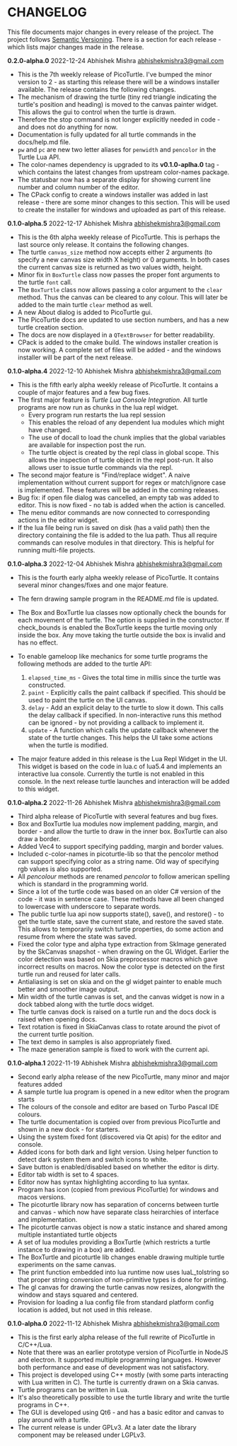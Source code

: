# CHANGELOG
This file documents major changes in every release of the project. The project follows [Semantic Versioning](https://semver.org/). There is a section for each release - which lists major changes made in the release.

**0.2.0-alpha.0**  2022-12-24 Abhishek Mishra  <abhishekmishra3@gmail.com>
- This is the 7th weekly release of PicoTurtle. I've bumped the minor version to 2 - as starting this release there will be a windows installer available. The release contains the following changes.
- The mechanism of drawing the turtle (tiny red triangle indicating the turtle's position and heading) is moved to the canvas painter widget. This allows the gui to control when the turtle is drawn.
- Therefore the stop command is not longer explicitly needed in code - and does not do anything for now.
- Documentation is fully updated for all turtle commands in the docs/help.md file.
- `pw` and `pc` are new two letter aliases for `penwidth` and `pencolor` in the Turtle Lua API.
- The color-names dependency is upgraded to its **v0.1.0-aplha.0** tag - which contains the latest changes from upstream color-names package.
- The statusbar now has a separate display for showing current line number and column number of the editor.
- The CPack config to create a windows installer was added in last release - there are some minor changes to this section. This will be used to create the installer for windows and uploaded as part of this release.

**0.1.0-alpha.5**  2022-12-17 Abhishek Mishra  <abhishekmishra3@gmail.com>

- This is the 6th alpha weekly release of PicoTurtle. This is perhaps the last source only release. It contains the following changes.
- The turtle `canvas_size` method now accepts either 2 arguments (to specify a new canvas size width X height) or 0 arguments. In both cases the current canvas size is returned as two values width, height.
- Minor fix in `BoxTurtle` class now passes the proper font arguments to the turtle `font` call.
- The `BoxTurtle` class now allows passing a color argument to the `clear` method. Thus the canvas can be cleared to any colour. This will later be added to the main turtle `clear` method as well.
- A new About dialog is added to PicoTurtle gui.
- The PicoTurtle docs are updated to use section numbers, and has a new turtle creation section.
- The docs are now displayed in a `QTextBrowser` for better readability.
- CPack is added to the cmake build. The windows installer creation is now working. A complete set of files will be added - and the windows installer will be part of the next release.

**0.1.0-alpha.4**  2022-12-10 Abhishek Mishra  <abhishekmishra3@gmail.com>

- This is the fifth early alpha weekly release of PicoTurtle. It contains a couple of major features and a few bug fixes.
- The first major feature is *Turtle Lua Console Integration*. All turtle programs are now run as chunks in the lua repl widget. 
  - Every program run restarts the lua repl session 
  - This enables the reload of any dependent lua modules which might have changed.
  - The use of docall to load the chunk implies that the global variables are available for inspection post the run.
  - The turtle object is created by the repl class in global scope. This allows the inspection of turtle object in the repl post-run. It also allows user to issue turtle commands via the repl.
- The second major feature is "Find/replace widget". A naive implementation without current support for regex or match/ignore case is implemented. These features will be added in the coming releases.
- Bug fix: if open file dialog was cancelled, an empty tab was added to editor. This is now fixed - no tab is added when the action is cancelled.
- The menu editor commands are now connected to corresponding actions in the editor widget.
- If the lua file being run is saved on disk (has a valid path) then the directory containing the file is added to the lua path. Thus all require commands can resolve modules in that directory. This is helpful for running multi-file projects.

**0.1.0-alpha.3**  2022-12-04 Abhishek Mishra  <abhishekmishra3@gmail.com>

- This is the fourth early alpha weekly release of PicoTurtle. It contains several minor changes/fixes and one major feature.
- The fern drawing sample program in the README.md file is updated.
- The Box and BoxTurtle lua classes now optionally check the bounds for each movement of the turtle. The option is supplied in the constructor. If check_bounds is enabled the BoxTurtle keeps the turtle moving only inside the box. Any move taking the turtle outside the box is invalid and has no effect.
- To enable gameloop like mechanics for some turtle programs the following methods are added to the turtle API:

  1. `elapsed_time_ms` - Gives the total time in millis since the turtle was constructed.
  2. `paint` - Explicitly calls the paint callback if specified. This should be used to paint the turtle on the UI canvas.
  3. `delay` - Add an explicit delay to the turtle to slow it down. This calls the delay callback if specified. In non-interactive runs this method can be ignored - by not providing a callback to implement it.
  4. `update` - A function which calls the update callback whenever the state of the turtle changes. This helps the UI take some actions when the turtle is modified.
- The major feature added in this release is the Lua Repl Widget in the UI. This widget is based on the code in lua.c of lua5.4 and implements an interactive lua console. Currently the turtle is not enabled in this console. In the next release turtle launches and interaction will be added to this widget.

**0.1.0-alpha.2**  2022-11-26 Abhishek Mishra  <abhishekmishra3@gmail.com>

- Third alpha release of PicoTurtle with several features and bug fixes.
- Box and BoxTurtle lua modules now implement padding, margin, and border - and allow the turtle to draw in the inner box. BoxTurtle can also draw a border.
- Added Vec4 to support specifying padding, margin and border values.
- Included c-color-names in picoturtle-lib so that the pencolor method can support specifying color as a string name. Old way of specifying rgb values is also supported.
- All _pencolour_ methods are renamed *pencolor* to follow american spelling which is standard in the programming world.
- Since a lot of the turtle code was based on an older C# version of the code - it was in sentence case. These methods have all been changed to lowercase with underscore to separate words.
- The public turtle lua api now supports state(), save(), and restore() - to get the turtle state, save the current state, and restore the saved state. This allows to temporarily switch turtle properties, do some action and resume from where the state was saved.
- Fixed the color type and alpha type extraction from SkImage generated by the SkCanvas snapshot - when drawing on the GL Widget. Earlier the color detection was based on Skia preprocessor macros which gave incorrect results on macros. Now the color type is detected on the first turtle run and reused for later calls.
- Antialiasing is set on skia and on the gl widget painter to enable much better and smoother image output.
- Min width of the turtle canvas is set, and the canvas widget is now in a dock tabbed along with the turtle docs widget.
- The turtle canvas dock is raised on a turtle run and the docs dock is raised when opening docs.
- Text rotation is fixed in SkiaCanvas class to rotate around the pivot of the current turtle position.
- The text demo in samples is also appropriately fixed.
- The maze generation sample is fixed to work with the current api.

**0.1.0-alpha.1**  2022-11-19 Abhishek Mishra  <abhishekmishra3@gmail.com>

- Second early alpha release of the new PicoTurtle, many minor and major features added
- A sample turtle lua program is opened in a new editor when the program starts
- The colours of the console and editor are based on Turbo Pascal IDE colours.
- The turtle documentation is copied over from previous PicoTurtle and shown in a new dock - for starters.
- Using the system fixed font (discovered via Qt apis) for the editor and console.
- Added icons for both dark and light version. Using helper function to detect dark system them and switch icons to white.
- Save button is enabled/disabled based on whether the editor is dirty.
- Editor tab width is set to 4 spaces.
- Editor now has syntax highlighting according to lua syntax.
- Program has icon (copied from previous PicoTurtle) for windows and macos versions.
- The picoturtle library now has separation of concerns between turtle and canvas - which now have separate class heirarchies of interface and implementation.
- The picoturtle canvas object is now a static instance and shared among multiple instantiated turtle objects
- A set of lua modules providing a BoxTurtle (which restricts a turtle instance to drawing in a box) are added.
- The BoxTurtle and picoturtle lib changes enable drawing multiple turtle experiments on the same canvas.
- The print function embedded into lua runtime now uses luaL_tolstring so that proper string conversion of non-primitive types is done for printing.
- The gl canvas for drawing the turtle canvas now resizes, alongwith the window and stays squared and centered.
- Provision for loading a lua config file from standard platform config location is added, but not used in this release.

**0.1.0-alpha.0**  2022-11-12 Abhishek Mishra  <abhishekmishra3@gmail.com>

- This is the first early alpha release of the full rewrite of PicoTurtle in C/C++/Lua.
- Note that there was an earlier prototype version of PicoTurtle in NodeJS and electron. It supported multiple programming languages. However both performance and ease of development was not satisfactory.
- This project is developed using C++ mostly (with some parts interacting with Lua written in C). The turtle is currently drawn on a Skia canvas.
- Turtle programs can be written in Lua.
- It's also theoretically possible to use the turtle library and write the turtle programs in C++.
- The GUI is developed using Qt6 - and has a basic editor and canvas to play around with a turtle.
- The current release is under GPLv3. At a later date the library component may be released under LGPLv3.